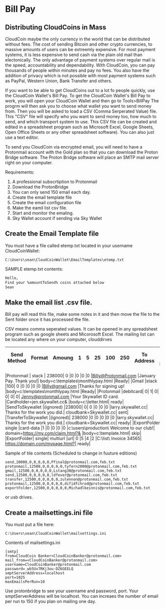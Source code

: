 # Bill Pay
## Distributing CloudCoins in Mass
CloudCoin maybe the only currency in the world that can be distributed without fees. The cost of sending Bitcoin and other crypto currencies, to massive amounts of users can be extreemly expensive. For most payment systems, it is less expensive to send cash via the plain old mail than electonically. The only advantage of payment systems over regular mail is the speed, accountability and dependability. With CloudCoin, you can pay thousands of people within minutes and pay no fees. You also have the addition of privacy which is not possible with most payment systems such as PayPal, Western Union, Bank Transfer and others.

If you want to be able to get CloudCoins out to a lot fo people quickly, use the CloudCoin Wallet's Bill Pay.
To get the CloudCoin Wallet's Bill Pay to work, you will open your CloudCoin Wallet and then go to Tools>BillPay The progrm will then ask you to choose what wallet you want to send money from. Then you will be asked to load a CSV (Comma Serperated Value) file. This "CSV" file will specify who you want to send money too, how much to send, and which transport system to use. This CSV file can be created and edited in a spreadsheet program such as Microsoft Excel, Google Sheets, Open Office Sheets or any other spreadsheet software). You can also just use a text editor.

To send you CloudCoin via encrypted email, you will need to have a Protonmail account with the Gold plan so that you can download the Proton Bridge software. The Proton Bridge software will place an SMTP mail server right on your computer.

Requirements: 
1. A professional subscrtiption to Protonmail
2. Download the ProtonBridge
3. You can only send 150 email each day. 
4. Create the email template file
5. Create the email configuration file
6. Make the eamil list csv file.
7. Start and monitor the emaling. 
8. Sky Wallet account if sending via Sky Wallet

## Create the Email Template file

You must have a file called etemp.txt located in your username CloudCoinWallet:
```
C:\Users\sean\CloudCoinWallet\EmailTemplates\etemp.txt
```
SAMPLE etemp.txt contents:
```txt
Hello,
Find your %amountToSend% coins attached below
Sean
```
## Make the email list .csv file. 

Bill pay will read this file, make some notes in it and then move the file to the Sent folder once it has processed the file.

CSV means comma seperated values. It can be opened in any spreadsheet program such as google sheets and Micorosoft Excel. 
The mailing list can be located any where on your computer, clouddirves

| Send Method | Format | Amoung | 1 | 5 | 25 | 100 | 250 | To Address | Subject, Memo or FileName | Special Instructions | status |
| --- | --- | --- | --- | --- | --- | --- | --- | --- | --- | --- | --- |

|Protonmail	| stack |	238000|	0	|0	|0	|0	|0	|Billy@Protonmail.com	|January Pay. Thank you!|	body=c:\templates\monthlypay.html	|Ready|
|Gmail	|stack	|100|	0	|0	|0	|0	|0	|Billy@gmail.com	|Thanks for signing up!	|body=c:\templates\monthlypay.html	|Ready|
|Protonmail	|debitcard|	0|	1|	0|	0|	0|	0|	Jenny@protonmail.com	|Your Skywallet ID card.	|Cardholder=jen.skywallet.cc& |body=c:\letter.html|	ready|
|SendToSkywallet	|(ignored)	|238000|	0|	0	|0	|0	|0	|larry.skywallet.cc|	Thanks for the work you did.|	cloudbank=Skywallet.cc|	sent|
|TransferToSkywallet	|(ignored)|	238000	|0	|0	|0	|0	|0	|larry.skywallet.cc|	Thanks for the work you did.|	cloudbank=Skywallet.cc|	ready|
|ExportFolder	single	|card-data	|1	|0	|0	|0	|0	|c:\users\production\	Welcome to our club!|	domain=https://my.com/claim.html?& |body=c:\template.html|	skip|
|ExportFolder|	single|	multiurl	|url|	0	|5	|4	|2	|C:\list\	Invoice 34565|	https://domain.com/mypage.html?|	ready|

Sample of tile contents (Scheduled to change in fuuture editions)
```
send,20000,0,0,0,0,0,Pfinal@protonmail.com,feb.txt
protonmail,12500,0,0,0,0,0,tyfern2000@protonmail.com,feb.txt
gmail,12500,0,0,0,0,0,Lstang38@protonmail.com,feb.txt
send,12500,0,0,0,0,0,ldfever@protonmail.com,feb.txt
transfer,12500,0,0,0,0,0,zulennon@protonmail.com,feb.txt
protonmail,12500,0,0,0,0,0,difidfchrod@protonmail.com,feb.txt
exportFolder,12500,0,0,0,0,0,Michadlkeinnis@protonmail.com,feb.txt

```




or usb drives.
## Create a mailsettings.ini file

You must put a file here:
```
C:\Users\sean\CloudCoinWallet\mailsettings.ini
```
Contents of mailsettings.ini
```
[smtp]
from=CloudCoin Banker<CloudCoinBanker@protonmail.com>
mail_from=<CloudCoinBanker@protonmail.com>
username=CloudCoinBanker@protonmail.com
password=_wb5Uv7RKj3ou-DZ6GEELQ
smptServerAddress=localhost
port=1025
maxEmailsPerRun=10

```
Use protonbridge to see your username and password, port. Your smptServerAddress will be localhost. 
You can increaes the number of email per run to 150 if you plan on mailing one day. 

